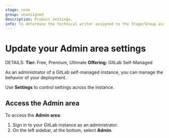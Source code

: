```yaml
---
stage: none
group: unassigned
description: Product settings.
info: To determine the technical writer assigned to the Stage/Group associated with this page, see https://handbook.gitlab.com/handbook/product/ux/technical-writing/#assignments
---
```


# Update your Admin area settings

DETAILS:
**Tier:** Free, Premium, Ultimate
**Offering:** GitLab Self-Managed

As an administrator of a GitLab self-managed instance, you can manage the behavior of your
deployment.

Use **Settings** to control settings across the instance.

## Access the Admin area

To access the **Admin area**:

1. Sign in to your GitLab instance as an administrator.
1. On the left sidebar, at the bottom, select **Admin**.

